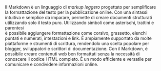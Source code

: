Il Markdown è un linguaggio di _markup leggero_ progettato per semplificare la formattazione del testo per la pubblicazione online. 
Con una sintassi intuitiva e semplice da imparare, permette di creare documenti strutturati utilizzando solo il testo puro.
 Utilizzando simboli come asterischi, trattini e parentesi                        
è possibile aggiungere formattazione come  corsivo, grassetto, elenchi puntati e numerati, intestazioni e link. È ampiamente supportato da molte piattaforme e strumenti di scrittura, rendendolo una scelta popolare per blogger, sviluppatori e scrittori di documentazione. Con il Markdown, è possibile creare contenuti web ben formattati senza la necessità di conoscere il codice HTML completo. È un modo efficiente e versatile per comunicare e condividere informazioni online.
